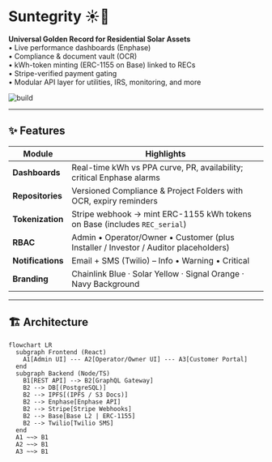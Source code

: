 # Suntegrity ☀️🔗

**Universal Golden Record for Residential Solar Assets**  
• Live performance dashboards (Enphase)  
• Compliance & document vault (OCR)  
• kWh-token minting (ERC-1155 on Base) linked to RECs  
• Stripe-verified payment gating  
• Modular API layer for utilities, IRS, monitoring, and more

![build](https://github.com/<ORG_OR_USER>/suntegrity/actions/workflows/ci.yml/badge.svg)

---

## ✨ Features
| Module | Highlights |
|--------|------------|
| **Dashboards** | Real-time kWh vs PPA curve, PR, availability; critical Enphase alarms |
| **Repositories** | Versioned Compliance & Project Folders with OCR, expiry reminders |
| **Tokenization** | Stripe webhook → mint ERC-1155 kWh tokens on Base (includes `REC_serial`) |
| **RBAC** | Admin • Operator/Owner • Customer (plus Installer / Investor / Auditor placeholders) |
| **Notifications** | Email + SMS (Twilio) – Info • Warning • Critical |
| **Branding** | Chainlink Blue · Solar Yellow · Signal Orange · Navy Background |

---

## 🏗 Architecture

```mermaid
flowchart LR
  subgraph Frontend (React)
    A1[Admin UI] --- A2[Operator/Owner UI] --- A3[Customer Portal]
  end
  subgraph Backend (Node/TS)
    B1[REST API] --> B2[GraphQL Gateway]
    B2 --> DB[(PostgreSQL)]
    B2 --> IPFS[(IPFS / S3 Docs)]
    B2 --> Enphase[Enphase API]
    B2 --> Stripe[Stripe Webhooks]
    B2 --> Base[Base L2 | ERC-1155]
    B2 --> Twilio[Twilio SMS]
  end
  A1 ~~> B1
  A2 ~~> B1
  A3 ~~> B1
